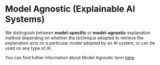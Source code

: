 # Model Agnostic (Explainable AI Systems)

We distinguish between **model-specific** or **model-agnostic** explanation method depending on whether the technique adopted to retrieve the explanation acts on a particular model adopted by an AI system, or can be used on any type of AI. 

You can find futher information about Model Agnostic term [here](../../T3.1/model_specific.md)
